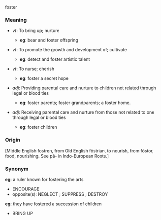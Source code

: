 foster
### Meaning
+ _vt_: To bring up; nurture
    + __eg__: bear and foster offspring
+ _vt_: To promote the growth and development of; cultivate
    + __eg__: detect and foster artistic talent
+ _vt_: To nurse; cherish
    + __eg__: foster a secret hope

+ _adj_: Providing parental care and nurture to children not related through legal or blood ties
    + __eg__: foster parents; foster grandparents; a foster home.
+ _adj_: Receiving parental care and nurture from those not related to one through legal or blood ties
    + __eg__: foster children

### Origin

[Middle English fostren, from Old English fōstrian, to nourish, from fōstor, food, nourishing. See pā- in Indo-European Roots.]

### Synonym

__eg__: a ruler known for fostering the arts

+ ENCOURAGE
+ opposite(s): NEGLECT ; SUPPRESS ; DESTROY

__eg__: they have fostered a succession of children

+ BRING UP


